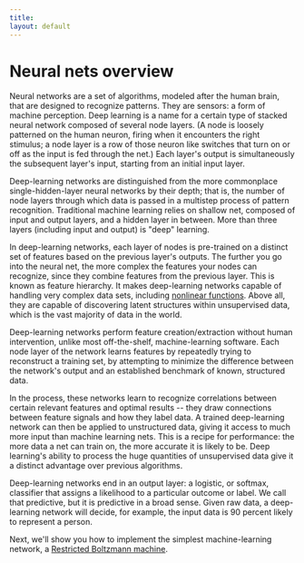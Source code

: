 ```yaml
---
title: 
layout: default
---
```


# Neural nets overview

Neural networks are a set of algorithms, modeled after the human brain, that are designed to recognize patterns. They are sensors: a form of machine perception. Deep learning is a name for a certain type of stacked neural network composed of several node layers. (A node is loosely patterned on the human neuron, firing when it encounters the right stimulus; a node layer is a row of those neuron like switches that turn on or off as the input is fed through the net.) Each layer's output is simultaneously the subsequent layer's input, starting from an initial input layer.  

Deep-learning networks are distinguished from the more commonplace single-hidden-layer neural networks by their depth; that is, the number of node layers through which data is passed in a multistep process of pattern recognition. Traditional machine learning relies on shallow net, composed of input and output layers, and a hidden layer in between. More than three layers (including input and output) is "deep" learning. 

In deep-learning networks, each layer of nodes is pre-trained on a distinct set of features based on the previous layer's outputs. The further you go into the neural net, the more complex the features your nodes can recognize, since they combine features from the previous layer. This is known as feature hierarchy. It makes deep-learning networks capable of handling very complex data sets, including [nonlinear functions](../glossary.html#nonlineartransformfunction). Above all, they are capable of discovering latent structures within unsupervised data, which is the vast majority of data in the world. 

Deep-learning networks perform feature creation/extraction without human intervention, unlike most off-the-shelf, machine-learning software. Each node layer of the network learns features by repeatedly trying to reconstruct a training set, by attempting to minimize the difference between the network's output and an established benchmark of known, structured data. 

In the process, these networks learn to recognize correlations between certain relevant features and optimal results -- they draw connections between feature signals and how they label data. A trained deep-learning network can then be applied to unstructured data, giving it access to much more input than machine learning nets. This is a recipe for performance: the more data a net can train on, the more accurate it is likely to be. Deep learning's ability to process the huge quantities of unsupervised data give it a distinct advantage over previous algorithms. 

Deep-learning networks end in an output layer: a logistic, or softmax, classifier that assigns a likelihood to a particular outcome or label. We call that predictive, but it is predictive in a broad sense. Given raw data, a deep-learning network will decide, for example, the input data is 90 percent likely to represent a person. 

Next, we'll show you how to implement the simplest machine-learning network, a [Restricted Boltzmann machine](../restrictedboltzmannmachine.html). 
